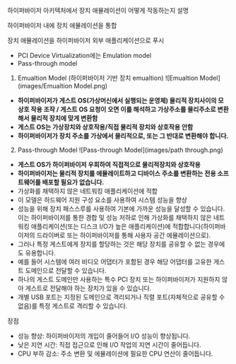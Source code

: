 하이퍼바이저 아키텍처에서 장치 애뮬레이션이 어떻게 작동하는지 설명

하이퍼바이저 내에 장치 애뮬레이션을 통합

장치 애뮬레이션을 하이퍼바이저 외부 애플리케이션으로 푸시

- PCI Device Virtualization에는 Emulation model
- Pass-through model

1. Emualtion Model (하이퍼바이저 기반 장치 emualtion)
   ![Emualtion Model](images/Emualtion Model.png)
- **하이퍼바이저가 게스트 OS(가상머신에서 실행되는 운영체) 물리적 장치사이의  모 상호 작용 조작 / 게스트 OS 요청이 오면 이를 해석하고 가상주소를 물리주소로 변환해서 물리적 장치에 맞게 변환함**
- **게스트 OS는 가상장치와 상호작용/직접 물리적 장치와 상호작용 안함**
- **하이퍼바이저가 장치 주소를 가상에서 물리적으로, 또는 그 반대로 변환해야 합니다.**


2. Pass-through Model
   ![Pass-through Model](images/path through.png)
- **게스트 OS가 하이퍼바이저 우회하여 직접적으로 물리적장치와 상호작용**
- **하이퍼바이저는 물리적 장치를 에뮬레이트하고 디바이스 주소를 변환하는 전용 소프트웨어를 배포할 필요가 없습니다.**
- 가상화를 채택하지 않은 네트워킹 애플리케이션에 적합
- 이 모델은 하드웨어 지원 구성 요소를 사용하여 시스템 성능을 향상
- 성능을 위해 장치 패스스루를 사용하여 기본에 가까운 성능을 달성할 수 있습니다. 이는 하이퍼바이저를 통한 경합 및 성능 저하로 인해 가상화를 채택하지 않은 네트워킹 애플리케이션(또는 디스크 I/O가 높은 애플리케이션)에 적합합니다(하이퍼바이저의 드라이버로 또는 하이퍼바이저를 통해 사용자 공간 에뮬레이션으로).
- 그러나 특정 게스트에게 장치를 할당하는 것은 해당 장치를 공유할 수 없는 경우에도 유용합니다. 
- 예를 들어 시스템에 여러 비디오 어댑터가 포함된 경우 해당 어댑터를 고유한 게스트 도메인으로 전달할 수 있습니다.
- 하나의 게스트 도메인만 사용하는 특수 PCI 장치 또는 하이퍼바이저가 지원하지 않아 게스트로 전달해야 하는 장치가 있을 수 있습니다. 
- 개별 USB 포트는 지정된 도메인으로 격리되거나 직렬 포트(자체적으로 공유할 수 없음)를 특정 게스트로 격리할 수 있습니다.


장점

- 성능 향상: 하이퍼바이저의 개입이 줄어들어 I/O 성능이 향상됩니다.
- 낮은 지연 시간: 직접 접근으로 인해 I/O 작업의 지연 시간이 줄어듭니다.
- CPU 부하 감소: 주소 변환 및 에뮬레이션에 필요한 CPU 연산이 줄어듭니다.